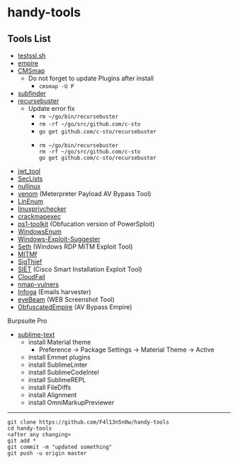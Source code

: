 # handy-tools

## Tools List

- [testssl.sh][0]
- [empire][1]
- [CMSmap][2]
	- Do not forget to update Plugins after install
		- `cmsmap -U P`
- [subfinder][3]
- [recursebuster][4]
	- Update error fix
		- `rm ~/go/bin/recursebuster`
		- `rm -rf ~/go/src/github.com/c-sto`
		- `go get github.com/c-sto/recursebuster`
		- ```
		  rm ~/go/bin/recursebuster
		  rm -rf ~/go/src/github.com/c-sto
		  go get github.com/c-sto/recursebuster 
		  ```
- [jwt_tool][5]
- [SecLists][6]
- [nullinux][7]
- [venom][8] (Meterpreter Payload AV Bypass Tool)
- [LinEnum][9]
- [linuxprivchecker][10]
- [crackmapexec][11]
- [ps1-toolkit][12] (Obfucation version of PowerSploit)
- [WindowsEnum][13]
- [Windows-Exploit-Suggester][14]
- [Seth][15] (Windows RDP MiTM Exploit Tool)
- [MITMf][16]
- [SigThief][17]
- [SIET][18] (Cisco Smart Installation Exploit Tool)
- [CloudFail][19]
- [nmap-vulners][20]
- [Infoga][21] (Emails harvester)
- [eyeBeam][22] (WEB Screenshot Tool)
- [ObfuscatedEmpire][23] (AV Bypass Empire)

Burpsuite Pro

- [sublime-text][sublime]
	- install Material theme
		- Preference -> Package Settings -> Material Theme -> Active
	- install Emmet plugins
	- install SublimeLinter
	- install SublimeCodeIntel
	- install SublimeREPL
	- install FileDiffs
	- install Alignment
	- install OmniMarkupPreviewer

[0]: https://testssl.sh/
[1]: https://github.com/EmpireProject/Empire
[2]: https://github.com/Dionach/CMSmap
[3]: https://github.com/subfinder/subfinder#direct-installation
[4]: https://github.com/C-Sto/recursebuster
[5]: https://github.com/ticarpi/jwt_tool
[6]: https://github.com/danielmiessler/SecLists
[7]: https://github.com/m8r0wn/nullinux
[8]: https://github.com/r00t-3xp10it/venom
[9]: https://github.com/rebootuser/LinEnum
[10]: https://github.com/sleventyeleven/linuxprivchecker
[11]: https://github.com/byt3bl33d3r/CrackMapExec
[12]: https://github.com/vysec/ps1-toolkit.git
[13]: https://github.com/absolomb/WindowsEnum
[14]: https://github.com/GDSSecurity/Windows-Exploit-Suggester
[15]: https://github.com/SySS-Research/Seth
[16]: https://github.com/byt3bl33d3r/MITMf
[17]: https://github.com/secretsquirrel/SigThief
[18]: https://github.com/Sab0tag3d/SIET
[19]: https://github.com/m0rtem/CloudFail
[20]: https://github.com/vulnersCom/nmap-vulners
[21]: https://github.com/The404Hacking/Infoga
[22]: https://github.com/F4l13n5n0w/eyeBeam
[23]: https://github.com/cobbr/ObfuscatedEmpire

[sublime]: https://www.sublimetext.com/3

---
```
git clone https://github.com/F4l13n5n0w/handy-tools
cd handy-tools
<after any changing>
git add *
git commit -m "updated something"
git push -u origin master
```

